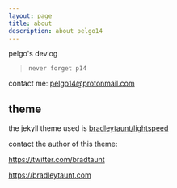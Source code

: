 ```yaml
---
layout: page
title: about
description: about pelgo14
---
```


pelgo's devlog

> `never forget p14`

contact me: [pelgo14@protonmail.com](mailto:pelgo14@protonmail.com)

## theme

the jekyll theme used is [bradleytaunt/lightspeed](https://github.com/bradleytaunt/lightspeed)

contact the author of this theme:

https://twitter.com/bradtaunt

https://bradleytaunt.com
